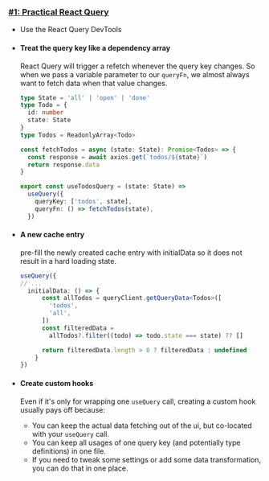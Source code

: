 ### [#1: Practical React Query](https://tkdodo.eu/blog/practical-react-query)

- Use the React Query DevTools
- #### Treat the query key like a dependency array

  React Query will trigger a refetch whenever the query key changes. So when we pass a variable parameter to our `queryFn`, we almost always want to fetch data when that value changes.
  ```ts
  type State = 'all' | 'open' | 'done'
  type Todo = {
    id: number
    state: State
  }
  type Todos = ReadonlyArray<Todo>
  
  const fetchTodos = async (state: State): Promise<Todos> => {
    const response = await axios.get(`todos/${state}`)
    return response.data
  }
  
  export const useTodosQuery = (state: State) =>
    useQuery({
      queryKey: ['todos', state],
      queryFn: () => fetchTodos(state),
    })
  ```
- #### A new cache entry

  pre-fill the newly created cache entry with initialData so it does not result in a hard loading state.
  ```ts
  useQuery({
  // ...
    initialData: () => {
        const allTodos = queryClient.getQueryData<Todos>([
          'todos',
          'all',
        ])
        const filteredData =
          allTodos?.filter((todo) => todo.state === state) ?? []
  
        return filteredData.length > 0 ? filteredData : undefined
      }
  })
  ```
  
- #### Create custom hooks
  Even if it's only for wrapping one `useQuery` call, creating a custom hook usually pays off because:

  - You can keep the actual data fetching out of the ui, but co-located with your `useQuery` call.
  - You can keep all usages of one query key (and potentially type definitions) in one file.
  - If you need to tweak some settings or add some data transformation, you can do that in one place.

